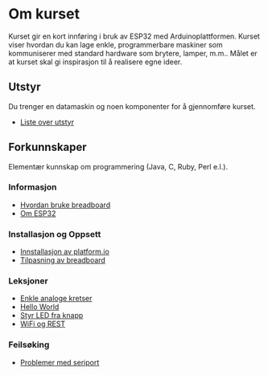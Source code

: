 
# Om kurset
Kurset gir en kort innføring i bruk av ESP32 med Arduinoplattformen. Kurset viser hvordan du kan lage enkle, programmerbare maskiner som kommuniserer med standard hardware som brytere, lamper, m.m.. Målet er at kurset skal gi inspirasjon til å realisere egne ideer.

## Utstyr
Du trenger en datamaskin og noen komponenter for å gjennomføre kurset.
* [Liste over utstyr](Utstyr.md)

## Forkunnskaper
Elementær kunnskap om programmering (Java, C, Ruby, Perl e.l.).

### Informasjon
* [Hvordan bruke breadboard](./Informasjon/BrukAvBreadboard/README.md)
* [Om ESP32](./Informasjon/ESP32/README.md)

### Installasjon og Oppsett
* [Innstallasjon av platform.io](./InstallasjonOgOppsett/InstallasjonPlatformio/README.md)
* [Tilpasning av breadboard](./InstallasjonOgOppsett/TilpasningBreadboard/README.md)

### Leksjoner
* [Enkle analoge kretser](./Leksjoner/LampeOgKnapp/README.md)
* [Hello World](./Leksjoner/HelloWorld/README.md)
* [Styr LED fra knapp](./Leksjoner/StyrLEDFraKnapp/README.md)
* [WiFi og REST](./Leksjoner/WiFiOgREST/README.md)

### Feilsøking
* [Problemer med seriport](./Feilsoeking/Serieport)
